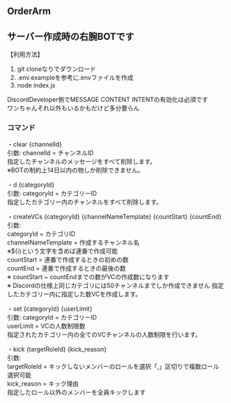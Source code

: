 ## OrderArm

## サーバー作成時の右腕BOTです

【利用方法】
1. git cloneなりでダウンロード
2. .env.exampleを参考に.envファイルを作成
3. node index.js

DiscordDeveloper側でMESSAGE CONTENT INTENTの有効化は必須です  
ワンちゃんそれ以外もいるかもだけど多分要らん

### コマンド

・clear {channelId}  
引数: channelId = チャンネルID  
指定したチャンネルのメッセージをすべて削除します。  
※BOTの制約上14日以内の物しか削除できません。

・d {categoryId}  
引数: categoryId = カテゴリーID  
指定したカテゴリー内のチャンネルをすべて削除します。

・createVCs {categoryId} {channelNameTemplate} {countStart} {countEnd}  
引数:  
categoryId = カテゴリID  
channelNameTemplate = 作成するチャンネル名  
※${i}という文字を含めば連番で作成可能  
countStart = 連番で作成するときの初めの数  
countEnd = 連番で作成するときの最後の数  
※ countStart ~ countEndまでの数がVCの作成数になります  
※ Discordの仕様上同じカテゴリには50チャンネルまでしか作成できません
指定したカテゴリー内に指定した数VCを作成します。

・set {categoryId} {userLimit}  
引数:
categoryId = カテゴリーID  
userLimit = VCの人数制限数  
指定されたカテゴリー内の全てのVCチャンネルの人数制限を行います。

・kick {targetRoleId} {kick_reason}  
引数:  
targetRoleId = キックしないメンバーのロールを選択「,」区切りで複数ロール選択可能  
kick_reason = キック理由  
指定したロール以外のメンバーを全員キックします